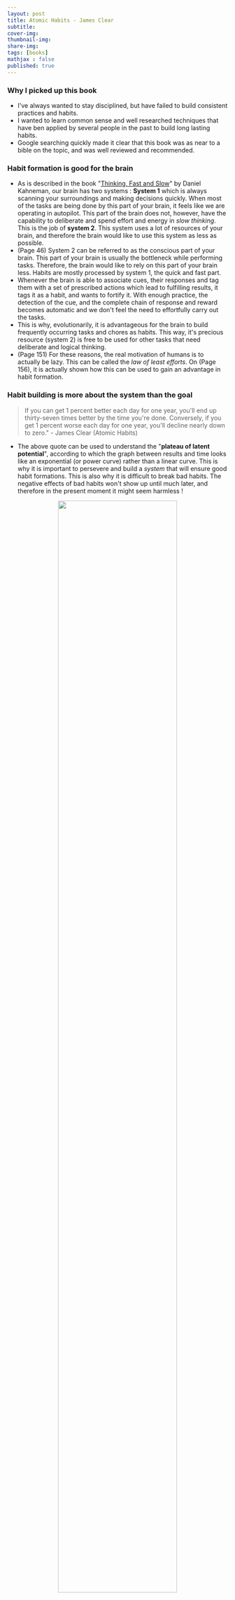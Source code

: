 ```yaml
---
layout: post
title: Atomic Habits - James Clear
subtitle: 
cover-img: 
thumbnail-img: 
share-img: 
tags: [books]
mathjax : false
published: true
---
```


### Why I picked up this book

- I've always wanted to stay disciplined, but have failed to build consistent practices and habits. 
- I wanted to learn common sense and well researched techniques that have ben applied by several people in the past to build long lasting habits. 
- Google searching quickly made it clear that this book was as near to a bible on the topic, and was well reviewed and recommended. 


### Habit formation is good for the brain

- As is described in the book "[Thinking, Fast and Slow](https://www.goodreads.com/book/show/11468377-thinking-fast-and-slow)" by Daniel Kahneman, our brain has two systems : **System 1** which is always scanning your surroundings and making decisions quickly. When most of the tasks are being done by this part of your brain, it feels like we are operating in autopilot. This part of the brain does not, however, have the capability to deliberate and spend effort and energy in *slow thinking*. This is the job of **system 2**. This system uses a lot of resources of your brain, and therefore the brain would like to use this system as less as possible. 
- (Page 46) System 2 can be referred to as the conscious part of your brain. This part of your brain is usually the bottleneck while performing tasks. Therefore, the brain would like to rely on this part of your brain less. Habits are mostly processed by system 1, the quick and fast part. 
- Whenever the brain is able to associate cues, their responses and tag them with a set of prescribed actions which lead to fulfilling results, it tags it as a habit, and wants to fortify it. With enough practice, the detection of the cue, and the complete chain of response and reward becomes automatic and we don't feel the need to effortfully carry out the tasks. 
- This is why, evolutionarily, it is advantageous for the brain to build frequently occurring tasks and chores as habits. This way, it's precious resource (system 2) is free to be used for other tasks that need deliberate and logical thinking. 
- (Page 151) For these reasons, the real motivation of humans is to actually be lazy. This can be called the *law of least efforts*. On (Page 156), it is actually shown how this can be used to gain an advantage in habit formation. 

### Habit building is more about the system than the goal

> If you can get 1 percent better each day for one year, you'll end up thirty-seven times better by the time you're done. Conversely, if you get 1 percent worse each day for one year, you'll decline nearly down to zero." - James Clear (Atomic Habits)

- The above quote can be used to understand the "**plateau of latent potential**", according to which the graph between results and time looks like an exponential (or power curve) rather than a linear curve. This is why it is important to persevere and build a *system* that will ensure good habit formations. This is also why it is difficult to break bad habits. The negative effects of bad habits won't show up until much later, and therefore in the present moment it might seem harmless !

<figure style="text-align: center;">
    <img width = "80%" src="/assets/img/book-atomic-habits/20231003213713.png">
    <figcaption style="font-size: 0.8em;">Plateau of latent potential</figcaption>
</figure>

> "You do not rise to the level of your goals. You fall to the level of your systems." - James Clear (Atomic Habits)

### To build the right habits, associate with the right *identity*

- Most people try to form habits using an *outside in* approach. They try to set a *goal*, and then figure out what needs to be done to reach that goal. For example, you might think to yourself "I need to loose 10 kgs this year". What happens after you reach your goal ? More over, what happens when you *don't* reach your goal ? 
- It is better to build habits using identity association. This is a simple two step process : 
	- Step 1 : Decide the type of person you want to become
	- Step 2 : Prove it to yourself with small wins

<figure style="text-align: center;">
    <img width = "90%" src="/assets/img/book-atomic-habits/20231003214351.png">
</figure>

- Your friends can help you reaffirm a positive identity and thereby possibly accelerate formation of good habits ? This might be the basic principle of positive reinforcement (Page 33)
- (Page 33) The book mentions that the more pride you take in your identity, the more motivated you are to maintain habits that re-affirm that identity. The following reasons summarize why habit formation through identity association works
	- Is it then possible that people who have a reduced ego through meditation might have a harder time to form new habits, whether good or bad ? 
	- Identity association also works because of another principle mentioned in the book Thinking, Fast and Slow : we always want to be consistent to the story we have been saying. If we have firmly established our identity as, say, someone who "stays healthy", then it would be very painful for us to repeatedly eat unhealthy food as it would contradict our stated identity.
	- (Page 208) Another way you can use *identity association* to strengthen your chances of sticking to good habits or breaking bad ones is to sign a "habit contract" with someone you trust. Signing a contract is a great way to establish your identity and force yourself into being *consistent* with your identity 
- If you are not sure of the right identity to associate yourself with, you can work backwards from the outcome you desire. If you want to build more muscle, then ask yourself what type of person has a lot of muscles. The answers might include :
	- A person who goes to the gym regularly
	- A person who eats healthy
	- A person who sleeps on time
	- You can use this trick to filter decisions through the lens of your *aspirational* identity. Like I once heard on a podcast by the [ramakrishna mission](https://open.spotify.com/show/5IrDmqXhiGwwyQcIUjRhtB), "until you become an enlightened person, act like one".

### The Habit Loop
All habits proceed through these four stages called the *habit loop* : 
1. Cue 
2. Craving
3. Response
4. Reward
   
- Every time the brain pairs a cue/craving pair with a certain response that came with a satisfying reward, the brain tries to *bookmark* or tag this quad combo as being beneficial. The more number of times we repeat these things in the same order and are frequently met with a satisfying reward, the brain starts to form a habit out of it. There after, the cue *alone* is enough to automatically draw out the same craving, response and reward. 
- In fact, after repeating this cycle enough number of times and receiving a satisfying reward every time, our brain starts registering a dopamine spike just on noticing the *cue alone*, even before we take any action ! (Page 107)
- Due to a principle known as **time inconsistency**, our brains value immediate rewards (or instant gratification) much more than long term rewards. We can use this aspects to hack the fourth step of the habit loop (reward) to aid formation of good habits, or hinder the formation of bad ones by (Page 188) :
	1. Adding a little immediate pleasure to the habits that pay off in the long term ("I will treat myself to a nice Netflix movie if I meditate 7 days in a row"). Caution : design the short term rewards to be consistent with the identity you have chosen to fortify. For instance, don't reward a 7 day streak of going to the gym with a tub of ice cream ! Here are some more examples : if you want to turn into the person that would like to save more money, then create an instant reward system of transferring money to a small account every time you delay instant gratification of spending. If you skip a latter, transfer $5 to that account. If you skipped a movie, transfer $300 to that account etc. 
	2. Adding a little immediate pain to the ones that don't pay off in the long term ("I will confess to my spouse every time I skip a day at the gym"). 

Every stage of the habit loop can be used to either strengthen good habits or weaken bad habits. 

### Deciding what habits to form for yourself

**Identity Association**
- Choose the identity that you want to be associated with. For example, " I want to be someone who leads a healthy lifestyle and is in the best physical shape of his life. He has a calm mindset and is always pleasant to talk to." Then, think through what habits might this person have. Some answers could be :
	- This person goes to the gym regularly
	- This person meditates regularly
	- This person writes a diary everyday
	- This person tries to improve his knowledge by 1% everyday
- This way, you will have a list of habits that you want to build. 

**The Habit Scorecard**
- Through your day, note down all the habits that you have. Do not judge, just notice. 
- Score your habits
	- "+" for good habits
	- "-" for bad habits
	- "=" for neutral habits
- The score depends on your situations, goals and the identity you are trying to associate with at the moment. 
- At the end, choose what habits you want to build, and which ones you want to get rid of. 

### Tools to help form good habits and break bad ones
Once you have decided what habits you want to develop, and once you are convinced of the positive and compounding effects of good habits, here are some tools you can use to build and maintain those habits. All of these tools hack into one of the 4 habit loop components (cue, craving, response and reward). 

#### Make it obvious / invisible - hacks into the "cue" stage
- Use **time and location as cues** : make the *time* and *location* as strong and specific cues for practicing some habits. This is referred to as "implementation intention". Follow the following format for writing down implementation intentions for habits whose cues can be time and location : "I will \[BEHAVIOUR\] at \[TIME\] in \[LOCATION\]".
- Make **other habits as cues** : this is referred to as **habit stacking**. The format of creating a habit stack is "After \[CURRENT HABIT\], I will \[NEW HABIT\]". Be careful of the following things when creating a habit stack : 
	- Ensure feasibility of the habit stack. This would mean be careful of when and where each habit is being inserted into the stack. 
	- Make the cue for the 1st habit in the stack very specific. 
	- Choose an already established habit as a cue for the first habit in the stack. For example, opening up your phone right after getting out of your bed has become, unfortunately, a bad yet established habit. Why not piggyback on that habit and say that whenever I open my phone first thing in the morning, I will write morning pages on Obsidian right from my phone ?
- Recognize **environment and context as cues** : Design your environment to aid building good habits by placing items obviously in sight. 
	- Keep a book on your night stand if you want to build a reading habit, keep a guitar next to your couch if you want practice guitar more regularly, etc. Similarly, hide things away from your view if you want to deter yourself from a bad habit. For instance, hide the pack of cigarettes so that it's a pain to reach for them, put fancy apps that will lock you out of social media apps after you have spent more time on them than you would allow yourself to, etc. 
	- Sometimes, the larger *context* of the environment itself becomes the cue. The location (a room, the couch) can get attached to good or bad habits. A social setting, example every time you hang out with office friends, can also become a context of the environment that gets tagged to good or bad habits. Identify contexts and locations that you associate with bad habits and either avoid them or be aware when entering those locations or contexts. Similarly, you can identify areas of your life, home that do not yet have a habit associated with it and build that habit in that context / location. For example, choose a new corner of the house for meditation so that the location gets associated with this good habit. 
	- Every habit should (ideally) have a home. 
	- To kick bad habits to the curb, sheer willpower is not enough. You must understand what environment cues (location, context) trigger bad habits, and make them invisible. It takes around 33 ms for a cue to trigger reward pathways in drug addicts ? There was something along these lines discussed in #vedanta podcast as well, that we should try to achieve a state of awareness where we are able to watch a thought form in our brains and immediately choose to uproot it. 

> "The people with the best self-control are typically the ones who need to use it the least. It's easier to practice self-restraint when you don't have to use it very often." - James Clear, Atomic Habits Page 93


#### Make it attractive / unattractive - hacks into the "craving" stage
- This is how the dopamine release mechanism in our brain looks like :

<figure style="text-align: center;">
    <img width = "45%" src="/assets/img/book-atomic-habits/20240414161420.png">
</figure>

- The first time you experience a habit feedback loop (A) and your brain likes the rewards, it *bookmarks* it by releasing a dose of dopamine. Interestingly, next time around (B), the cue to craving pair itself is enough to release that dopamine, even when you have not done the action and received it's reward as yet. In fact, there is a negative dopamine spike, i.e, disappointment when you respond to the craving but there is no reward (C). There will be another dopamine spike if the reward does come after some disappointment. 
- The "want" centers in our brains are much bigger than the "like" centers of our brain. Which is why dopamine can be released by the mere hint of some cue and it's accompanying craving. This is because your brain is *expecting* a big reward to follow whatever response you are going to make to the craving. Like mentioned in the previous section, the time between a cue and craving to get registered in your brain and dopamine getting released can be as small as 33 ms. 
- Use **temptation bundling** to hack into our brain's bigger *want* centers and increase the chances of habits you want to build to get strengthened. 
	- The idea is to go off of an already established habit, and stack the habit you need to build next. These two can form the cue + craving phase. Once you are done with the habit you need (response), you can reward your brain with the habit you want !
	- Cue is the already established habit. Using this as the trigger, your brain will automatically get a craving for the habit you want (example I want to write my morning pages, which apparently my brains considers a desirable habit). Then use the habit you want to build and are struggling with (say reading a book for 10 minutes) as a response and the top it off by the reward, which was the habit you wanted (in this case, writing the morning pages). 
	- Use this format for temptation bundling : After \[CURRENT HABIT\], I will \[HABIT I NEED\]. After \[HABIT I NEED\], I will \[HABIT I WANT\]. 
	- Example : After I brush my teeth, I will read a book for 10 mins. After I am done reading a book for 10 mins, I will write my morning pages !
- Use **social norms** to make good habits attractive and bad habits unattractive. 
	- Embed yourself in the social circles of people who possess the habit that you want to build. For example, if you want to build a habit of running regularly, form a friend circle which considers running cool and goes for a run every morning. Similarly, hang out with people who consider the habit that you are trying to get rid of as uncool / abnormal. So if you are trying to quit smoking, make friends with people who consider smoking uncool. 
	- By surrounding yourself with these people, you will observe that going against the herd is unattractive and you will try to pick up the good habit that they have (which would happen to be the good habit you are trying to pick up), or you will try to stay away from the habit they consider bad (for example smoking). 
	- Study powerful people you admire and allow yourself to get influenced by them. Then you might start imitating / picking up their good habits. 
- Understand that we form habits because they satisfy **primal needs** that everyone has : conserving energy, obtaining food and water, finding love and reproducing, social acceptance, achieving status and prestige etc. We can **reprogram our brains** to feel good when doing habits that are hard, or that feel effortful to execute (such as going to the gym).
  > "You can make hard habits more attractive if you can learn to associate them with a positive experience" - James Clear, Atomic Habits, page 130

	- This reprogramming can be achieved by considering effortful habits or chores as something you *get to do* rather than something you have to do. Here are some examples : 
	- I need to run in the morning because this way I *get to* build endurance and have a healthy lifestyle. 
	 
#### Make it easy - hacks into the "response" stage
- Motion : planning, strategizing, learning
- Action : doing and producing results, however imperfectly or messily
- Action > Motion when trying to get started with building habits. This is also related to avoiding perfectionism. 
> "If you want to master a habit, the key is to start with repetition, not perfection" - James Clear, Atomic Habits, Page 143

- Habits become *automatic* with frequency, not with time. That's why it's important to "get your reps in".
- Human being's true motivation is to be lazy, but we can understand this fact and use it to our advantage to increase the chances of developing good habits and breaking bad ones. One idea is to **prime your environment** so that the habit that was housed there is as frictionless to practice as ever. Eg : set out utensils in the kitchen in a way that making a healthy breakfast is a breeze the next morning. This concept is also called "resetting the room"
- Your day is filled with **decisive moments**. These are the micro decisions and choices we make that will then either trigger a good or bad habit. Especially in the context of bad habits, it is important to catch yourself in these decisive moments and decide to walk away (so to speak) if that choice is going to lead to a bad habit. For example, if you are deciding what to have for lunch, you can choose to either go to an area where there are a lot of unhealthy food joints (burgers, steaks etc). You think you still have a choice to choose once you get there, but really the environment once you get there will make it difficult for you to choose anything but a burger for lunch. You can take control of that decisive moment and choose to directly go to a place that is vegan, or serves healthy food. Perhaps meditation can help build the mind's ability to maintain control of senses in these decisive moments.
> "Habits are like the entrance ramp to a highway. They lead you down a path and, before you know it, you're speeding towards the next behavior." - James Clear, Atomic Habits, Page 160
- **The 2 minute rule** : Since the first few moments of the habit are the *onramp to the highway*, make it dead simple to start. If you are tending to procrastinate, then decide to just do something for 2 minutes. Call this your "gateway habit", so that once you get the momentum going, it's much easier to keep doing good things. For example, once you put on your shoes it's usually rare to still not go to run. Show up to the gym, and working out becomes the obvious next thing to do. So rather than "workout 4 days a week" as a habit, how about set "ride by scooter to the gym 4 times a week" as a habit ?
- To curb bad habits, invert "make it easy" to "make it difficult". Use a **commitment device** to hold yourself accountable when you would have been compelled to do a bad habit. An example is the screen time regulation feature on most smartphones these days. 
- Invest in one-time decisions that will *automate* the compounding positive effects of the good habits that it will enable. For example, if you want to read more, then buying a Kindle is a one time decision that can help you build that habit. If you want to sleep better, then buying a good mattress is the right decision. Similarly to help curb bad habits quickly, one-time decisions such as deleting social media apps can help. 
  
#### Make it rewarding / unsatisfying - hacks into the "reward" stage of the habit loop
> "What is rewarded is repeated. What is punished is avoided" - James Clear, Atomic Habits, Page 186

- To build habits by hacking into the "reward" part of the habit loop, ensure that every good habit that you are trying to build is followed by an **instant reward**. Why instant ? Because of **time inconsistency** : a theory as per which our brains have evolved to value instant gratification over delayed gratification (it has something to do with evolution and how animals and primates wanted food, shelter and mate instantly.) Examples of how to create a short term reward that is healthy : 
	- We have already spoken about temptation bundling, where you sandwich a habit you are trying to build in between a habit that is already strong, and an activity / habit that is pleasurable. 
	- Using the "streaks" app can be also be counted. The ability to tick things off from the list of habits and building over your streak is an instant reward that feels good.
	- Be sure to keep the reward inline with the identity you have associated with for building good habits. 
- One way of making bad habits unsatisfying is to write a "habit contract" (Page 208). This can be signed. The contract must spell out the habit that you are committing to, and the consequences of not following through. The contract must be signed by all members involved. 
  
### Habit tracking - how to make habits stick
(Page 196, 197)
- Habit tracking, at once, makes use of three principles of making habits work. In particular it draws the energy of the following principles to make our habits stick : 
	1. Make it obvious : it makes it obvious if we are being able to follow through on our habits. We humans have an overly optimistic view of our behaviors, and habit tracking can show us a mirror to reveal the truth. 
	2. Make it attractive : one of the best forms of motivation is visible progress. As we see checkboxes being ticked off, we get a sense of making progress in the right direction. 
	3. Make it satisfying : it is satisfying to put an "x" in front of the task / habit item. We are proving to ourselves with these small wins that we are, indeed, the person who exhibits these habits. This allows us to reinforce that habit as being associated with the identity that we want to build. 

- To make habit tracking a sustained effort, keep the following three things in mind. 
	1. Whenever possible, habit tracking should be automated. 
	2. Reserve manual habit tracking only for a few select habits. You don't want to be keeping a track of 10 habits all at once manually. 
	3. With manual habit tracking, ensure that the habit is recorded immediately after performing it. This allows us to reap the benefits of the third principle of habit formation (make it rewarding / satisfying) while avoiding time inconsistency to come into effect. 

- [Goodhart's law](https://en.wikipedia.org/wiki/Goodhart%27s_law) : We optimize for what we measure. When we choose the wrong measurement for a habit, we get the wrong behavior. For example, if weight loss is your goal, then the number shown on the weighing scale can be a dangerous number to track. Your weight (in numbers) can be very stubborn, and in the absence of steady and visible progress, it can be demotivating. Instead, the measurement can be your weekly / monthly streak of going to the gym. This way, you should be able to see steady and visible progress.
  
### The role of genes
- People are born with varying levels of ability for certain areas of life. Someone is predisposed to playing guitar, someone is predisposed to excel in athletics, while some people have a predisposition towards mathematics and science. 
- Genes do not determine our destiny, but they sure tell us our areas of opportunities. 
- To maximize the probability of successfully building and sticking to habits, pick habits from the right areas of your life (Page 219)
- Try to build habits that work for your personality (Page 221). You would not want to build a habit of lifting weights in the gym if, based on your personality, what you would really love is running instead. You can take a personality test (the big five) to determine your personality. However, the book gives no guidance to what sort of habits will be best suited to different personality types. 
- Having said that genes have a say in your areas of opportunities, they should not be used as an excuse for not putting in hard work. 
  
### The Goldilocks rule to stay motivated
- According to the Goldilock's rule, humans experience peak motivation when working on tasks that are right on the edge of their current abilities. Not too easy, just right. 
- Steve Martin, a well known comedian, might have taken advantage of the Goldilocks rule in staying motivated for a good 15 odd years, experimenting and perfecting his skill and art before he saw any success. 
- Design the difficult of the habit / task to be "just manageable in difficulty".
- No matter how interesting an activity or habit is in the beginning, eventually boredom will kick in. You need to learn to be comfortable with boredom and keep going nevertheless. 
> "Professionals stick to the schedule; amateurs let life get in the way" - James Clear, Atomic Habits, Page 236

### Evolving habits to form mastery
- After building a habit successfully, some aspects of it start becoming automatic. To achieve mastery in things, however, you need to keep going back to increase the bar and throw in a new habit, another layer on to your previous habit. 
- The constant review, correction and adjustment of thresholds to reach will ensure that you keep working up towards mastery. 
  
### Questions for further exploration

These are questions, mostly to myself, that I want to explore based on reading this book. 
1. Since identity association is one of the ways of fortifying identities, is it difficult for meditators to form habits ? Given that one of the outcomes of daily meditation is a dissociation with ego and identity of self ?

<!-- ### Action Items

These are the action items for me to implement the learnings from this book. 

1. Build a habit scorecard and decide what good habits are worth continuing, what neutral habits are worth strengthening even further, and which bad habits are worth hacking off. 
	1. Think - will the person I want to identify as have these habits ?
2. Decide the person that I want to become. I can write out a "ideal lifestyle statement" like Cal Newport suggests, and then work backwards on to what type of person do I need to become in order to work towards that lifestyle. Then, I can form up the habits that this person has. Then what remains is using the tools outlined in this book to try and form those habits. 
	1. This is where I can sign a habit contract with Arushi and few close friends to try and improve my follow through.  -->